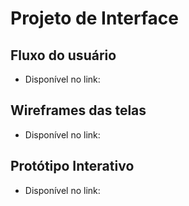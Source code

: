 # Projeto de Interface


## Fluxo do usuário
- Disponível no link:

## Wireframes das telas
- Disponível no link:

## Protótipo Interativo
- Disponível no link:
